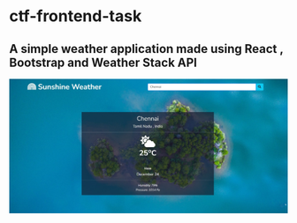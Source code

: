 # ctf-frontend-task
## A simple weather application made using React , Bootstrap and Weather Stack API

![Sample](https://github.com/Sanjeev-Karthick/ctf-frontend-task/blob/main/Sunshine%20Weather.jpg?raw=true)
